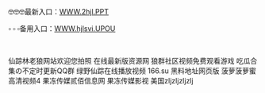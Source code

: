 <p>
	🤓🤓🤓最新入口：<a href="http://www.baidu.com/link?url=6MA2SWnO3Raqke39an_0PUxosM6ZrUGzi1BN9tNnlPW&wd">WWW.2hjl.PPT</a> 
	<p>
		▫
▫
▫备用入口：<a href="http://www.baidu.com/link?url=6MA2SWnO3Raqke39an_0PUxosM6ZrUGzi1BN9tNnlPW&wd">WWW.hjlsvi.UPOU</a> 
	</p>
	<p>
		<br />
	</p>
	<p>
		仙踪林老狼网站欢迎您拍照
在线最新版资源网
狼群社区视频免费观看游戏
吃瓜合集の不定时更新QQ群
绿野仙踪在线播放视频
166.su 黑料地址网页版
菠萝菠萝蜜高清视频4
果冻传媒贰佰信息网
果冻传媒影视
美国zljzljzljzlj
	</p>
